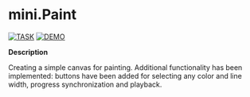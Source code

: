 # mini.Paint

[![TASK](https://img.shields.io/badge/-TASK-green?style=flat)](https://github.com/rolling-scopes-school/tasks/blob/master/tasks/stage-0/projects.md#task-7-fun-with-html5-canvas-40)
[![DEMO](https://img.shields.io/badge/-DEMO-blue?style=flat)](https://pishuhott.github.io/mini.Paint/)

**Description**

Creating a simple canvas for painting. Additional functionality has been implemented: buttons have been added for selecting any color and line width, progress synchronization and playback.
